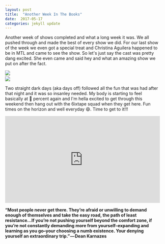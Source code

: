 ```yaml
---
layout: post
title:  "Another Week In The Books"
date:  2017-05-17
categories: jekyll update
---
```

Another week of shows completed and what a long week it was. We all pushed through and made the best of every show we did. For our last show of the week we even got a special treat and Christina Aguilera happened to be in MTL and came to see the show. So let's just say the cast was pretty dang excited. She even came and said hey and what an amazing show we put on after the fact.

<div class="instagram-link"><a href='https://photos.google.com/share/AF1QipPSeFCGnC300iLufUBkkRB9ahCzg9e6mKyM5_ll1huZWIPfEpTdMF3J1DoAo4kL4Q?key=Y3lyVmw0Sl92TWhkUnBWRFQ0dEtfQTlfWXZzaHl3&source=ctrlq.org'><img src='https://lh3.googleusercontent.com/mTOuFuZYUXzRFPulyDepW-h3IK-AZ-xCHS2CJ8iqJr7DDFOfE4GpkiPJ4-Gu2LrDSvvgzWUA0Mvd5F4rwsumlCJBt7rd8q8HCQg3gZe2yA5Db0H9_LD6EgGGg0qA5ZreWPg9k9M' /></a><a href='https://photos.google.com/share/AF1QipNse4leINhJvZ6fC4p0dF2BhV8HbRQxLJtq55X4N5m2V5DDs1sVdoTVvNlBb9n0Gg?key=d0RzSjVnYmZEZEhIMjhFMWY4blZQdGV4RGVxcEN3&source=ctrlq.org'><br><img src='https://lh3.googleusercontent.com/IEVIPSkJJum6bikjYpextcxSlFQpDgXLQxICUfXNoKz9BFbze_95T8tkS3kxlLJR_iSTRJyBFCZ6oP4esUrmZ8rR68WZTltN_hf4RRILPguvxSe44gosErRYEaW9BG3ICuZYllE' /></a></div>

Two straight dark days (aka days off) followed all the fun that was had after that night and it was so insanley needed. My body is starting to feel basically at 💯 percent again and I'm hella excited to get through this weekend then hang out with the 6ixtape squad when they get here. Fun times on the horizon and well everyday 😄. Time to get to it!!!

<div class="instagram-link"><div style="width:100%;height:0;padding-bottom:56%;position:relative;"><iframe src="https://giphy.com/embed/l3V0vpbOvf278fYZy" width="100%" height="100%" style="position:absolute" frameBorder="0" class="giphy-embed" allowFullScreen></iframe></div><p><a href="https://giphy.com/gifs/yevbel-humpday-hump-happy-day-l3V0vpbOvf278fYZy"></a></p></div>

<div class="quote"><b>“Most people never get there. They’re afraid or unwilling to demand enough of themselves and take the easy road, the path of least resistance…If you’re not pushing yourself beyond the comfort zone, if you’re not constantly demanding more from yourself–expanding and learning as you go–your choosing a numb existence. Your denying yourself an extraordinary trip.” — Dean Karnazes</b>
